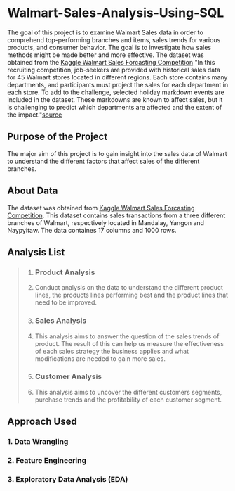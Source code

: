 # Walmart-Sales-Analysis-Using-SQL
The goal of this project is to examine Walmart Sales data in order to comprehend top-performing branches and items, sales trends for various products, and consumer behavior. The goal is to investigate how sales methods might be made better and more effective. The dataset was obtained from the [Kaggle Walmart Sales Forcasting Competition](https://www.kaggle.com/c/walmart-recruiting-store-sales-forecasting)
"In this recruiting competition, job-seekers are provided with historical sales data for 45 Walmart stores located in different regions. Each store contains many departments, and participants must project the sales for each department in each store. To add to the challenge, selected holiday markdown events are included in the dataset. These markdowns are known to affect sales, but it is challenging to predict which departments are affected and the extent of the impact."[source](www.kaggle.com/competitions/walmart-recruiting-store-sales-forecasting/overview/description)

## Purpose of the Project
The major aim of this project is to gain insight into the sales data of Walmart to understand the different factors that affect sales of the different branches.

## About Data
The dataset was obtained from  [Kaggle Walmart Sales Forcasting Competition](https://www.kaggle.com/c/walmart-recruiting-store-sales-forecasting). This dataset contains sales transactions from a three different branches of Walmart, respectively located in Mandalay, Yangon and Naypyitaw. The data containes 17 columns and 1000 rows. 

## Analysis List
> 1. ### Product Analysis
> 2. Conduct analysis on the data to understand the different product lines, the products lines performing best and the product lines that need to be improved.
>
> 3. ### Sales Analysis
> 4. This analysis aims to answer the question of the sales trends of product. The result of this can help us measure the effectiveness of each sales strategy the business applies and what modifications are needed to gain more sales.
>
> 5. ### Customer Analysis
> 6. This analysis aims to uncover the different customers segments, purchase trends and the profitability of each customer segment.
>
## Approach Used
### 1. Data Wrangling 
### 2. Feature Engineering 
### 3. Exploratory Data Analysis (EDA)
